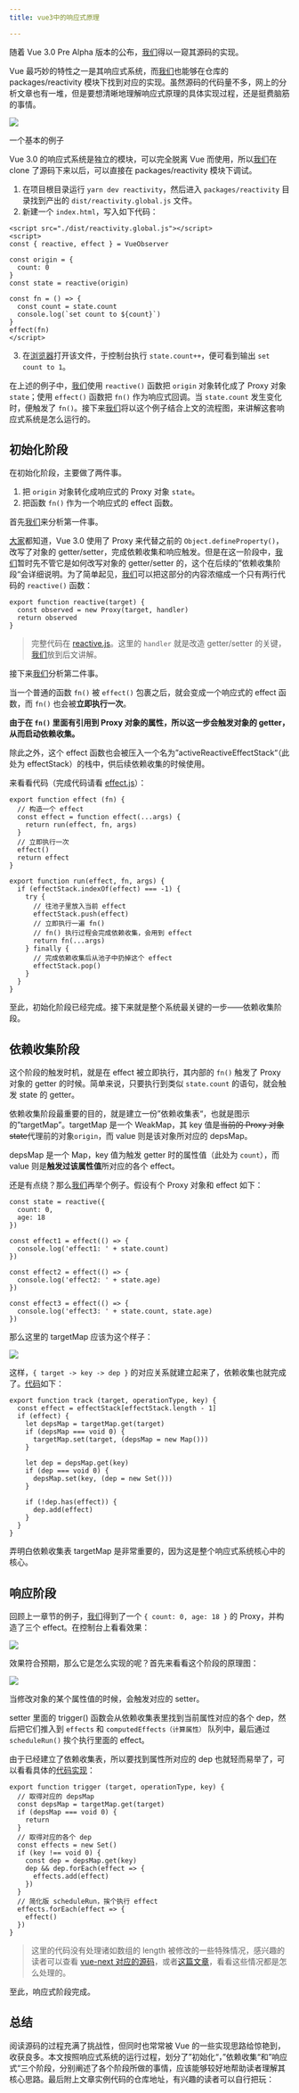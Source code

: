 ```yaml
---
title: vue3中的响应式原理

---
```

随着 Vue 3.0 Pre Alpha 版本的公布，[我们](https://www.w3cdoc.com)得以一窥其源码的实现。

Vue 最巧妙的特性之一是其响应式系统，而[我们](https://www.w3cdoc.com)也能够在仓库的 packages/reactivity 模块下找到对应的实现。虽然源码的代码量不多，网上的分析文章也有一堆，但是要想清晰地理解响应式原理的具体实现过程，还是挺费脑筋的事情。

![](/images/posts/2022-12-26-18-11-07.png)

一个基本的例子

Vue 3.0 的响应式系统是独立的模块，可以完全脱离 Vue 而使用，所以[我们](https://www.w3cdoc.com)在 clone 了源码下来以后，可以直接在 packages/reactivity 模块下调试。

  1. 在项目根目录运行 `yarn dev reactivity`，然后进入 `packages/reactivity` 目录找到产出的 `dist/reactivity.global.js` 文件。
  2. 新建一个 `index.html`，写入如下代码： 
```
<script src="./dist/reactivity.global.js"></script>
<script>
const { reactive, effect } = VueObserver

const origin = {
  count: 0
}
const state = reactive(origin)

const fn = () => {
  const count = state.count
  console.log(`set count to ${count}`)
}
effect(fn)
</script>
```

  3. 在[浏览器](https://www.w3cdoc.com)打开该文件，于控制台执行 `state.count++`，便可看到输出 `set count to 1`。

在上述的例子中，[我们](https://www.w3cdoc.com)使用 `reactive()` 函数把 `origin` 对象转化成了 Proxy 对象 `state`；使用 `effect()` 函数把 `fn()` 作为响应式回调。当 `state.count` 发生变化时，便触发了 `fn()`。接下来[我们](https://www.w3cdoc.com)将以这个例子结合上文的流程图，来讲解这套响应式系统是怎么运行的。

## 初始化阶段

在初始化阶段，主要做了两件事。

  1. 把 `origin` 对象转化成响应式的 Proxy 对象 `state`。
  2. 把函数 `fn()` 作为一个响应式的 effect 函数。

首先[我们](https://www.w3cdoc.com)来分析第一件事。

[大家](https://www.w3cdoc.com)都知道，Vue 3.0 使用了 Proxy 来代替之前的 `Object.defineProperty()`，改写了对象的 getter/setter，完成依赖收集和响应触发。但是在这一阶段中，[我们](https://www.w3cdoc.com)暂时先不管它是如何改写对象的 getter/setter 的，这个在后续的”依赖收集阶段“会详细说明。为了简单起见，[我们](https://www.w3cdoc.com)可以把这部分的内容浓缩成一个只有两行代码的 `reactive()` 函数：

```
export function reactive(target) {
  const observed = new Proxy(target, handler)
  return observed
}
```

> 完整代码在 <a href="https://github.com/jrainlau/tiny-reactive/blob/master/src/reactive.js" rel="nofollow">reactive.js</a>。这里的 `handler` 就是改造 getter/setter 的关键，[我们](https://www.w3cdoc.com)放到后文讲解。

接下来[我们](https://www.w3cdoc.com)分析第二件事。

当一个普通的函数 `fn()` 被 `effect()` 包裹之后，就会变成一个响应式的 effect 函数，而 `fn()` 也会被**立即执行一次**。

**由于在 `fn()` 里面有引用到 Proxy 对象的属性，所以这一步会触发对象的 getter，从而启动依赖收集。**

除此之外，这个 effect 函数也会被压入一个名为”activeReactiveEffectStack“（此处为 effectStack）的栈中，供后续依赖收集的时候使用。

来看看代码（完成代码请看 <a href="https://github.com/jrainlau/tiny-reactive/blob/master/src/effect.js#L47-L65" rel="nofollow">effect.js</a>）：

```
export function effect (fn) {
  // 构造一个 effect
  const effect = function effect(...args) {
    return run(effect, fn, args)
  }
  // 立即执行一次
  effect()
  return effect
}

export function run(effect, fn, args) {
  if (effectStack.indexOf(effect) === -1) {
    try {
      // 往池子里放入当前 effect
      effectStack.push(effect)
      // 立即执行一遍 fn()
      // fn() 执行过程会完成依赖收集，会用到 effect
      return fn(...args)
    } finally {
      // 完成依赖收集后从池子中扔掉这个 effect
      effectStack.pop()
    }
  }
}
```

至此，初始化阶段已经完成。接下来就是整个系统最关键的一步——依赖收集阶段。

## 依赖收集阶段<span class="img-wrap"></span>

这个阶段的触发时机，就是在 effect 被立即执行，其内部的 `fn()` 触发了 Proxy 对象的 getter 的时候。简单来说，只要执行到类似 `state.count` 的语句，就会触发 state 的 getter。

依赖收集阶段最重要的目的，就是建立一份”依赖收集表“，也就是图示的”targetMap&#8221;。targetMap 是一个 WeakMap，其 key 值是<del>当前的 Proxy 对象 state</del>代理前的对象`origin`，而 value 则是该对象所对应的 depsMap。

depsMap 是一个 Map，key 值为触发 getter 时的属性值（此处为 `count`），而 value 则是**触发过该属性值**所对应的各个 effect。

还是有点绕？那么[我们](https://www.w3cdoc.com)再举个例子。假设有个 Proxy 对象和 effect 如下：

```
const state = reactive({
  count: 0,
  age: 18
})

const effect1 = effect(() => {
  console.log('effect1: ' + state.count)
})

const effect2 = effect(() => {
  console.log('effect2: ' + state.age)
})

const effect3 = effect(() => {
  console.log('effect3: ' + state.count, state.age)
})
```

那么这里的 targetMap 应该为这个样子：

![](/images/posts/2022-12-26-20-00-16.png)

这样，`{ target -> key -> dep }` 的对应关系就建立起来了，依赖收集也就完成了。<a href="https://github.com/jrainlau/tiny-reactive/blob/master/src/effect.js#L4-L21" rel="nofollow">代码</a>如下：

```
export function track (target, operationType, key) {
  const effect = effectStack[effectStack.length - 1]
  if (effect) {
    let depsMap = targetMap.get(target)
    if (depsMap === void 0) {
      targetMap.set(target, (depsMap = new Map()))
    }

    let dep = depsMap.get(key)
    if (dep === void 0) {
      depsMap.set(key, (dep = new Set()))
    }

    if (!dep.has(effect)) {
      dep.add(effect)
    }
  }
}

```

弄明白依赖收集表 targetMap 是非常重要的，因为这是整个响应式系统核心中的核心。

## 响应阶段

回顾上一章节的例子，[我们](https://www.w3cdoc.com)得到了一个 `{ count: 0, age: 18 }` 的 Proxy，并构造了三个 effect。在控制台上看看效果：

![](/images/posts/2022-12-26-20-00-42.png)

效果符合预期，那么它是怎么实现的呢？首先来看看这个阶段的原理图：

![](/images/posts/2022-12-26-20-00-58.png)

当修改对象的某个属性值的时候，会触发对应的 setter。

setter 里面的 trigger() 函数会从依赖收集表里找到当前属性对应的各个 dep，然后把它们推入到 `effects` 和 `computedEffects（计算属性）` 队列中，最后通过 `scheduleRun()` 挨个执行里面的 effect。

由于已经建立了依赖收集表，所以要找到属性所对应的 dep 也就轻而易举了，可以看看具体的<a href="https://github.com/jrainlau/tiny-reactive/blob/master/src/effect.js#L23-L45" rel="nofollow">代码实现</a>：

```
export function trigger (target, operationType, key) {
  // 取得对应的 depsMap
  const depsMap = targetMap.get(target)
  if (depsMap === void 0) {
    return
  }
  // 取得对应的各个 dep
  const effects = new Set()
  if (key !== void 0) {
    const dep = depsMap.get(key)
    dep && dep.forEach(effect => {
      effects.add(effect)
    })
  }
  // 简化版 scheduleRun，挨个执行 effect
  effects.forEach(effect => {
    effect()
  })
}
```

> 这里的代码没有处理诸如数组的 length 被修改的一些特殊情况，感兴趣的读者可以查看 <a href="https://github.com/vuejs/vue-next/blob/master/packages/reactivity/src/effect.ts#L152-L188" rel="nofollow">vue-next 对应的源码</a>，或者<a href="https://juejin.im/post/5d99be7c6fb9a04e1e7baa34?utm_source=gold_browser_extension#heading-2" rel="nofollow">这篇文章</a>，看看这些情况都是怎么处理的。

至此，响应式阶段完成。

## 总结 

阅读源码的过程充满了挑战性，但同时也常常被 Vue 的一些实现思路给惊艳到，收获良多。本文按照响应式系统的运行过程，划分了”初始化“，”依赖收集“和”响应式“三个阶段，分别阐述了各个阶段所做的事情，应该能够较好地帮助读者理解其核心思路。最后附上文章实例代码的仓库地址，有兴趣的读者可以自行把玩：
